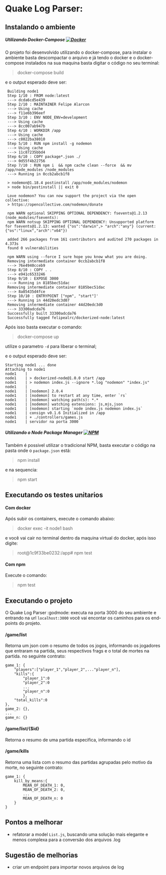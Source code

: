 # Quake Log Parser:

## Instalando o ambiente

##### Utilizando Docker-Compose [![Docker](https://img.shields.io/badge/-Docker-black?style=flat-square&logo=docker&link=https://github.com/felipealrc/quakeLogParser#utilizando-docker-compose-)](https://github.com/felipealrc/quakeLogParser#utilizando-docker-compose-)

O projeto foi desenvolvido utilizando o docker-compose, para instalar o ambiente basta descompactar o arquivo e já tendo o docker e o docker-compose instalados na sua maquina basta digitar o código no seu terminal:
>docker-compose build

e o output esperado deve ser:
```
 Building node1
 Step 1/10 : FROM node:latest
 ---> dcda6cd5e439
 Step 2/10 : MAINTAINER Felipe Alarcon
 ---> Using cache
 ---> f11e6b396eef
 Step 3/10 : ENV NODE_ENV=development
 ---> Using cache
 ---> 8cc007ab947b
 Step 4/10 : WORKDIR /app
 ---> Using cache
 ---> c8022ba38010
 Step 5/10 : RUN npm install -g nodemon
 ---> Using cache
 ---> 11c87235bbd4
 Step 6/10 : COPY package*.json ./
 ---> 0d55f4b22756
 Step 7/10 : RUN npm i  && npm cache clean --force  && mv /app/node_modules /node_modules
 ---> Running in 0ccb2abcb1f8
    
 > nodemon@1.18.4 postinstall /app/node_modules/nodemon
 > node bin/postinstall || exit 0

 Love nodemon? You can now support the project via the open collective:
 > https://opencollective.com/nodemon/donate

 npm WARN optional SKIPPING OPTIONAL DEPENDENCY: fsevents@1.2.13 (node_modules/fsevents):
 npm WARN notsup SKIPPING OPTIONAL DEPENDENCY: Unsupported platform for fsevents@1.2.13: wanted {"os":"darwin",> "arch":"any"} (current: {"os":"linux","arch":"x64"})

 added 266 packages from 161 contributors and audited 270 packages in 4.373s
 found 0 vulnerabilities

 npm WARN using --force I sure hope you know what you are doing.
 Removing intermediate container 0ccb2abcb1f8
 ---> 76e4940cceb9
 Step 8/10 : COPY . .
 ---> e941c6533246
 Step 9/10 : EXPOSE 3000
 ---> Running in 8185bec51dac
 Removing intermediate container 8185bec51dac
 ---> 8a85435d4fce
 Step 10/10 : ENTRYPOINT ["npm", "start"]'
 ---> Running in 44d20edc3d07
 Removing intermediate container 44d20edc3d0
 ---> 33300adcda76
 Successfully built 33300adcda76
 Successfully tagged felipealrc/dockerized-node:latest
 ```
 Após isso basta executar o comando:
 >docker-compose up

utilize o parametro `-d` para liberar o terminal; 

 e o output esperado deve ser:
 ```
Starting node1 ... done
Attaching to node1
node1    | 
node1    | > dockerized-node@1.0.0 start /app
node1    | > nodemon index.js --ignore *.log "nodemon" "index.js"
node1    | 
node1    | [nodemon] 2.0.4
node1    | [nodemon] to restart at any time, enter `rs`
node1    | [nodemon] watching path(s): *.*
node1    | [nodemon] watching extensions: js,mjs,json
node1    | [nodemon] starting `node index.js nodemon index.js`
node1    | consign v0.1.6 Initialized in /app
node1    | + ./controllers/games.js
node1    | servidor na porta 3000
 ```
##### Utilizando o Node Package Manager [![NPM](https://img.shields.io/badge/-NPM-Black?logo=NPM&style=flat-square&link=https://github.com/felipealrc/quakeLogParser#utilizando-o-node-package-manager-)](https://github.com/felipealrc/quakeLogParser#utilizando-o-node-package-manager-)

Também é possivel utilizar o tradicional NPM, basta executar o código na pasta onde o `package.json` está:
>npm install

e na sequencia:

>npm start


## Executando os testes unitarios

#### Com docker 
Após subir os containers, execute o comando abaixo:
>docker exec -it node1 bash

e você vai cair no terminal dentro da maquina virtual do docker, após isso digite:
>root@1c9f33be0232:/app# npm test

#### Com npm
Execute o comando:
>npm test

## Executando o projeto

O Quake Log Parser :godmode: executa na porta 3000 do seu ambiente e entrando na url `localhost:3000` você vai encontar os caminhos para os end-points do projeto.

#### /game/list

Retorna um json com o resumo de todos os jogos, informando os jogadores que entraram na partida, seus respectivos frags e o total de mortes na partida. no seguinte contrato:

```
game_1: {
    "players":["player_1","player_2",..."player_n"],
    "kills":{
        "player_1":0
        "player_2":0
        ...
        "player_n":0
        },
    "total_kills":0
},
game_2: {},
...
game_n: {}
```

#### /game/list/{$id}

Retorna o resumo de uma partida especifica, informando o id

#### /game/kills

Retorna uma lista com o resumo das partidas agrupadas pelo motivo da morte, no seguinte contrato:
```
game_1: {
    kill_by_means:{
        MEAN_OF_DEATH_1: 0,
        MEAN_OF_DEATH_2: 0,
        ...
        MEAN_OF_DEATH_n: 0
    }
}
```

## Pontos a melhorar

* refatorar a model `List.js`, buscando uma solução mais elegante e menos complexa para a conversão dos arquivos .log


## Sugestão de melhorias

* criar um endpoint para importar novos arquivos de log
